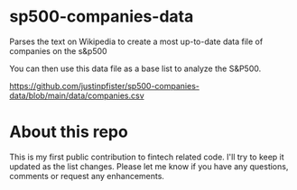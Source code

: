 # sp500-companies-data
Parses the text on Wikipedia to create a most up-to-date data file of companies on the s&amp;p500

You can then use this data file as a base list to analyze the S&P500.

https://github.com/justinpfister/sp500-companies-data/blob/main/data/companies.csv

# About this repo

This is my first public contribution to fintech related code. I'll try to keep it updated as the list changes. Please let me know if you have any questions, comments or request any enhancements. 
